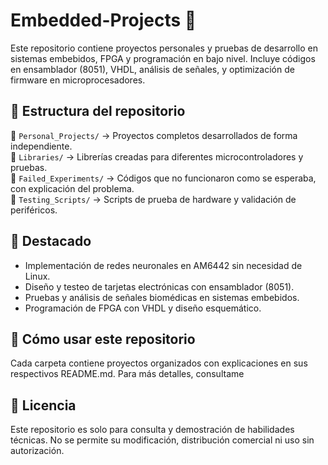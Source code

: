 # Embedded-Projects 🚀  
Este repositorio contiene proyectos personales y pruebas de desarrollo en sistemas embebidos, FPGA y programación en bajo nivel. Incluye códigos en ensamblador (8051), VHDL, análisis de señales, y optimización de firmware en microprocesadores.

## 📁 **Estructura del repositorio**  
📂 `Personal_Projects/` → Proyectos completos desarrollados de forma independiente.  
📂 `Libraries/` → Librerías creadas para diferentes microcontroladores y pruebas.  
📂 `Failed_Experiments/` → Códigos que no funcionaron como se esperaba, con explicación del problema.  
📂 `Testing_Scripts/` → Scripts de prueba de hardware y validación de periféricos.  

## 📌 **Destacado**  
- Implementación de redes neuronales en AM6442 sin necesidad de Linux.  
- Diseño y testeo de tarjetas electrónicas con ensamblador (8051).  
- Pruebas y análisis de señales biomédicas en sistemas embebidos.  
- Programación de FPGA con VHDL y diseño esquemático.  

## 🚀 **Cómo usar este repositorio**  
Cada carpeta contiene proyectos organizados con explicaciones en sus respectivos README.md. Para más detalles, consultame

## 📜 **Licencia**  
Este repositorio es solo para consulta y demostración de habilidades técnicas. No se permite su modificación, distribución comercial ni uso sin autorización.  
